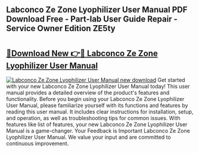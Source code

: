 ## Labconco Ze Zone Lyophilizer User Manual PDF Download Free - Part-Iab User Guide Repair - Service Owner Edition ZE5ty

# <h2><a href="http://bc39097.oget.top/?id=Labconco+Ze+Zone+Lyophilizer+User+Manual">🔗Download New 👉🔴 Labconco Ze Zone Lyophilizer User Manual</a></h2>

[![Labconco Ze Zone Lyophilizer User Manual new download](https://i.imgur.com/5g1atiW.png)](http://bc39097.oget.top/?id=Labconco+Ze+Zone+Lyophilizer+User+Manual)
Get started with your new Labconco Ze Zone Lyophilizer User Manual today! This user manual provides a detailed overview of the product's features and functionality. Before you begin using your Labconco Ze Zone Lyophilizer User Manual, please familiarize yourself with its functions and features by reading this user manual. It includes clear instructions for installation, setup, and operation, as well as troubleshooting tips for common issues. With features like list of features, your new Labconco Ze Zone Lyophilizer User Manual is a game-changer. Your Feedback is Important Labconco Ze Zone Lyophilizer User Manual. We value your input and are committed to continuous improvement.
